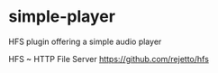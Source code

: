 # simple-player
HFS plugin offering a simple audio player

HFS ~ HTTP File Server https://github.com/rejetto/hfs
